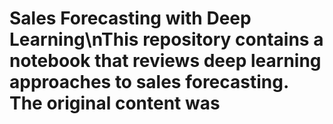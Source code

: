 # Sales Forecasting with Deep Learning\nThis repository contains a notebook that reviews deep learning approaches to sales forecasting. The original content was